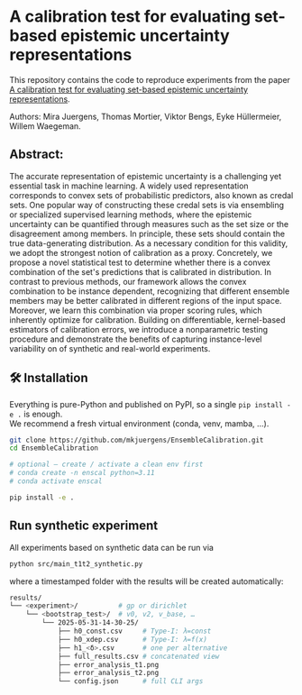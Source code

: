 # A calibration test for evaluating set-based epistemic uncertainty representations
This repository contains the code to reproduce experiments from the paper 
[A calibration test for evaluating set-based epistemic uncertainty representations](https://arxiv.org/abs/2502.16299).

Authors: Mira Juergens, Thomas Mortier, Viktor Bengs, Eyke Hüllermeier, Willem Waegeman.

## Abstract:

The accurate representation of epistemic uncertainty is a challenging yet essential task in machine learning. A widely used representation corresponds to convex sets of probabilistic predictors, also known as credal sets. One popular way of constructing these credal sets is via ensembling or specialized supervised learning methods, where the epistemic uncertainty can be quantified through measures such as the set size or the disagreement among members. In principle, these sets should contain the true data-generating distribution. As a necessary condition for this validity, we adopt the strongest notion of calibration as a proxy. Concretely, we propose a novel statistical test to determine whether there is a convex combination of the set's predictions that is calibrated in distribution. In contrast to previous methods, our framework allows the convex combination to be instance dependent, recognizing that different ensemble members may be better calibrated in different regions of the input space. Moreover, we learn this combination via proper scoring rules, which inherently optimize for calibration. Building on differentiable, kernel-based estimators of calibration errors, we introduce a nonparametric testing procedure and demonstrate the benefits of capturing instance-level variability on of synthetic and real-world experiments.

## 🛠️ Installation

Everything is pure-Python and published on PyPI, so a single
`pip install -e .` is enough.  
We recommend a fresh virtual environment (conda, venv, mamba, …).

```bash
git clone https://github.com/mkjuergens/EnsembleCalibration.git
cd EnsembleCalibration

# optional – create / activate a clean env first
# conda create -n enscal python=3.11
# conda activate enscal

pip install -e .

```

## Run synthetic experiment
All experiments based on synthetic data can be run via 
```bash
python src/main_t1t2_synthetic.py          
```
where a timestamped folder with the results will be created automatically:
```bash
results/
└── <experiment>/          # gp or dirichlet
    └── <bootstrap_test>/  # v0, v2, v_base, …
        └── 2025-05-31-14-30-25/
            ├── h0_const.csv     # Type-I: λ=const
            ├── h0_xdep.csv      # Type-I: λ=f(x)
            ├── h1_<δ>.csv       # one per alternative
            ├── full_results.csv # concatenated view
            ├── error_analysis_t1.png
            ├── error_analysis_t2.png
            └── config.json      # full CLI args
```